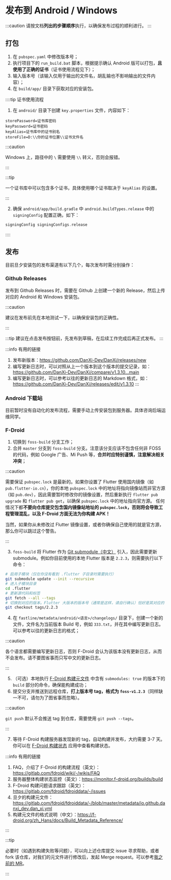 # 发布到 Android / Windows

:::caution
请按文档**列出的步骤顺序**执行，以确保发布过程的顺利进行。
:::

## 打包

1. 在 `pubspec.yaml` 中修改版本号；
2. 执行项目下的 `run_build.bat` 脚本，根据提示确认 Android 版可以打包，**且使用了正确的证书**（证书使用流程见下）；
3. 输入版本号（该输入仅用于输出的文件名，胡乱输也不影响输出的文件内容）；
4. 在 `build/app/` 目录下获取对应的安装包。

::::tip 证书使用流程

1. 在 `android/` 目录下创建 `key.properties` 文件，内容如下：

```properties
storePassword=证书库密码
keyPassword=证书密码
keyAlias=证书库中的证书别名
storeFile=D:\\你的证书位置\\证书文件名
```

:::caution

Windows 上，路径中的 `\` 需要使用 `\\` 转义，否则会报错。

:::

:::tip

一个证书库中可以包含多个证书，具体使用哪个证书取决于 `keyAlias` 的设置。

:::

2. 确保 `android/app/build.gradle` 中 `android.buildTypes.release` 中的 `signingConfig` 配置正确，如下：

```groovy
signingConfig signingConfigs.release
```


::::

## 发布
目前旦夕安装包的发布渠道有以下几个，每次发布时需分别操作：

### Github Releases
发布到 Github Releases 时，需要在 Github 上创建一个新的 Release，然后上传对应的 Android 和 Windows 安装包。

:::caution

建议在发布前先在本地测试一下，以确保安装包的正确性。

:::

:::tip
建议在点击发布按钮前，先发布到草稿，在后续工作完成后再正式发布。
:::

:::info 有用的链接
1. 发布新版本：<https://github.com/DanXi-Dev/DanXi/releases/new>
2. 编写更新日志时，可以对照从上一个版本到这个版本的提交记录，如：<https://github.com/DanXi-Dev/DanXi/compare/v1.3.10...main>
3. 编写更新日志时，可以参考以往的更新日志的 Markdown 格式，如：<https://github.com/DanXi-Dev/DanXi/releases/edit/v1.3.10>
:::

### Android 下载站
目前暂时没有自动化的发布流程，需要手动上传安装包到服务器。具体咨询后端运维同学。

### F-Droid

1. 切换到 `foss-build` 分支工作；
2. 合并 `master` 分支到 `foss-build` 分支。注意该分支应该不包含任何非 FOSS 的代码，例如 Google 广告、Mi Push 等，**合并时应特别谨慎，注意解决相关冲突**；

:::caution


需要保证 `pubspec.lock` 是最新的。如果你设置了 Flutter 使用国内镜像（如 `pub.flutter-io.cn`），你的本地 `pubspec.lock` 中的地址将指向镜像站而非官方源（如 `pub.dev`），因此需要暂时修改你的镜像设置，然后重新执行 `flutter pub upgrade` 和 `flutter pub get`，以确保 `pubspec.lock` 中的地址指向官方源。
任何情况下都**不要向仓库提交包含国内镜像站地址的 `pubspec.lock`，否则将会导致工程管理混乱，以及 F-Droid 方面无法为你构建 APK！**

当然，如果你从未修改过 Flutter 镜像设置，或者你确保自己使用的就是官方源，那么你可以跳过这个警告。

:::

3. `foss-build` 将 Flutter 作为 [Git submodule（中文）](https://git-scm.com/book/zh/v2/Git-%E5%B7%A5%E5%85%B7-%E5%AD%90%E6%A8%A1%E5%9D%97) 引入，因此需要更新 submodule。例如你目前使用的本地 Flutter 版本是 `2.2.3`，则需要执行以下命令：

```bash
# 启用子模块（仅在你没有看到 .flutter 子目录时需要执行）
git submodule update --init --recursive
# 进入子模块目录
cd .flutter
# 更新源代码和标签
git fetch --all --tags
# 切换到对应的版本。Flutter 大版本的版本号（通常是这样，请自行确认）恰好是其对应的 Git tag 别名，因此可以直接使用版本号签出：
git checkout tags/2.2.3
```

4. 在 `fastline/metadata/android/<语言>/changelogs/` 目录下，创建一个新的文件，文件名为当前版本 Build 号，例如 `333.txt`，并在其中编写更新日志。可以参考以往的更新日志的格式；

:::caution

各个语言都需要编写更新日志，否则 F-Droid 会认为该版本没有更新日志，从而不会发布。请不要图省事而只写中文的更新日志。

:::

5. （可选）本地执行 [F-Droid 构建元文件](https://gitlab.com/fdroid/fdroiddata/-/blob/master/metadata/io.github.danxi_dev.dan_xi.yml) 中含有 `submodules: true` 的版本下的 `build` 部分的命令，确保能构建成功；
6. 提交分支并推送到远程仓库，**打上版本号 tag，格式为 `foss-v1.2.3`**（同样缺一不可，请勿为了图省事而忽略）。

:::caution

`git push` 默认不会推送 tag 到仓库，需要使用 `git push --tags`。

:::

7. 等待 F-Droid 构建服务器发现新的 tag，自动构建并发布，大约需要  3-7 天。你可以在 [F-Droid 构建状态](https://f-droid.org/zh_Hans/packages/de.storchp.fdroidbuildstatus/) 应用中查看构建状态。

:::info 有用的链接

1. FAQ，介绍了 F-Droid 的构建流程（英文）：<https://gitlab.com/fdroid/wiki/-/wikis/FAQ>
2. 服务器整体构建状态监控（英文）：<https://monitor.f-droid.org/builds/build>
3. F-Droid 构建问题请求跟踪（英文）：<https://gitlab.com/fdroid/fdroiddata/-/issues>
4. 旦夕的构建元文件：<https://gitlab.com/fdroid/fdroiddata/-/blob/master/metadata/io.github.danxi_dev.dan_xi.yml>
5. 构建元文件的格式说明（中文）：<https://f-droid.org/zh_Hans/docs/Build_Metadata_Reference/>

:::

:::tip

必要时（如遇到构建失败等问题），可以向上述仓库提交 issue 寻求帮助，或者 fork 该仓库，对我们的元文件进行修改后，发起 Merge request。可以参考[我之前的 MR](https://gitlab.com/fdroid/fdroiddata/-/merge_requests/12544)。

:::


